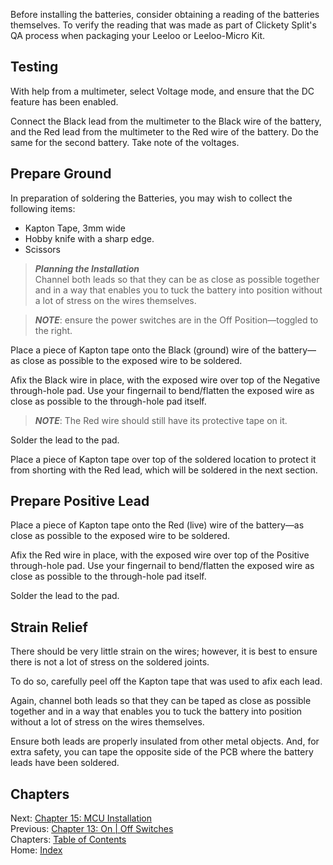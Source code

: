 Before installing the batteries, consider obtaining a reading of the batteries themselves.  To verify the reading that was made as part of Clickety Split's QA process when packaging your Leeloo or Leeloo-Micro Kit.

## Testing
With help from a multimeter, select Voltage mode, and ensure that the DC feature has been enabled.

Connect the Black lead from the multimeter to the Black wire of the battery, and the Red lead from the multimeter to the Red wire of the battery.  Do the same for the second battery. Take note of the voltages.

## Prepare Ground
In preparation of soldering the Batteries, you may wish to collect the following items:

* Kapton Tape, 3mm wide
* Hobby knife with a sharp edge.
* Scissors

> ***Planning the Installation*** \
> Channel both leads so that they can be as close as possible together and in a way that enables you to tuck the battery into position without a lot of stress on the wires themselves.

> ***NOTE***: ensure the power switches are in the Off Position—toggled to the right.

Place a piece of Kapton tape onto the Black (ground) wire of the battery—as close as possible to the exposed wire to be soldered.

Afix the Black wire in place, with the exposed wire over top of the Negative through-hole pad.  Use your fingernail to bend/flatten the exposed wire as close as possible to the through-hole pad itself.

> ***NOTE***: The Red wire should still have its protective tape on it.

Solder the lead to the pad.

Place a piece of Kapton tape over top of the soldered location to protect it from shorting with the Red lead, which will be soldered in the next section.

## Prepare Positive Lead
Place a piece of Kapton tape onto the Red (live) wire of the battery—as close as possible to the exposed wire to be soldered.

Afix the Red wire in place, with the exposed wire over top of the Positive through-hole pad.  Use your fingernail to bend/flatten the exposed wire as close as possible to the through-hole pad itself.

Solder the lead to the pad.

## Strain Relief
There should be very little strain on the wires; however, it is best to ensure there is not a lot of stress on the soldered joints.

To do so, carefully peel off the Kapton tape that was used to afix each lead.

Again, channel both leads so that they can be taped as close as possible together and in a way that enables you to tuck the battery into position without a lot of stress on the wires themselves.

Ensure both leads are properly insulated from other metal objects.  And, for extra safety, you can tape the opposite side of the PCB where the battery leads have been soldered.

## Chapters
Next: [Chapter 15: MCU Installation](15-MCU-Installation.md) \
Previous: [Chapter 13: On | Off Switches](13-On-Off-Switches.md) \
Chapters: [Table of Contents](README.md) \
Home: [Index](/README.md)
